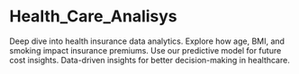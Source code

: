 # Health_Care_Analisys
Deep dive into health insurance data analytics. Explore how age, BMI, and smoking impact insurance premiums. Use our predictive model for future cost insights. Data-driven insights for better decision-making in healthcare.
